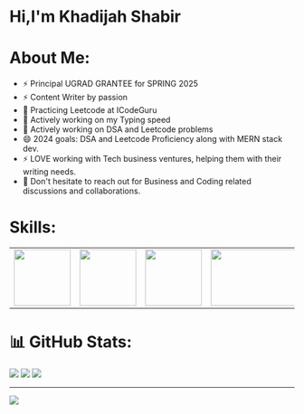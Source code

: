 <h1>Hi,I'm Khadijah Shabir</h1>

# About Me:

- ⚡ Principal UGRAD GRANTEE for SPRING 2025
- ⚡ Content Writer by passion 
- 🌱 Practicing Leetcode at ICodeGuru
- 🌱 Actively working on my Typing speed
- 🌱 Actively working on DSA and Leetcode problems 
- 😄 2024 goals: DSA and Leetcode Proficiency along with MERN stack dev.
- ⚡ LOVE working with Tech business ventures, helping them with their writing needs.
-  💬 Don't hesitate to reach out for Business and Coding related discussions and collaborations.


# Skills:
<table>
  <tr>
    <td>
      <img src="https://cdn0.iconfinder.com/data/icons/social-network-9/50/22-512.png"width="100px" height="100px"/>
    </td>
    <td>
      <img src="https://w7.pngwing.com/pngs/46/626/png-transparent-c-logo-the-c-programming-language-computer-icons-computer-programming-source-code-programming-miscellaneous-template-blue.png"width="100px" height="100px"/> 
      </td>
      <td>
      <img src="https://upload.wikimedia.org/wikipedia/commons/d/d5/CSS3_logo_and_wordmark.svg"width="100px" height="100px"/>
     </td>
      <td>
      <img src="https://yaxadigital.com/wp-content/uploads/2023/03/content-writing-2.png"width="180px" height="100px"/>
    </td>
    <td>
      <img src="https://upload.wikimedia.org/wikipedia/commons/8/87/Sql_data_base_with_logo.png"width="150px" height="100px"/>
    </td>
    
  </tr>
</table>


# 📊 GitHub Stats:
![](https://github-readme-stats.vercel.app/api?username=khadijah-Shabir&theme=city_light&hide_border=false&include_all_commits=true&count_private=true)
![](https://github-readme-stats.vercel.app/api/top-langs/?username=khadijah-Shabir&theme=city_light&hide_border=false&include_all_commits=true&count_private=true&layout=compact)
![](https://github-readme-streak-stats.herokuapp.com/?user=khadijah-Shabir&theme=city_light&hide_border=false)

---
[![](https://visitcount.itsvg.in/api?id=khadijah-Shabir&icon=6&color=1)](https://visitcount.itsvg.in)

<!-- Proudly created with GPRM ( https://gprm.itsvg.in ) -->
